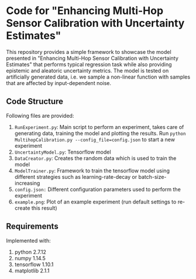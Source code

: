 # Code for "Enhancing Multi-Hop Sensor Calibration with Uncertainty Estimates"
This repository provides a simple framework to showcase the model presented in "Enhancing Multi-Hop Sensor Calibration with Uncertainty Estimates" that performs typical regression task while also providing epistemic and aleatoric uncertainty metrics.
The model is tested on artificially generated data, i.e. we sample a non-linear function with samples that are affected by input-dependent noise.

## Code Structure
Following files are provided:
1. `RunExperiment.py`: Main script to perform an experiment, takes care of generating data, training the model and plotting the results. Run `python MultihopCalibration.py --config_file=config.json` to start a new experiment
1. `UncertaintyModel.py`: Tensorflow model
1. `DataCreator.py`: Creates the random data which is used to train the model
1. `ModelTrainer.py`: Framework to train the tensorflow model using different strategies such as learning-rate-decay or batch-size-increasing
1. `config.json:` Different configuration parameters used to perform the experiment
1. `example.png`: Plot of an example experiment (run default settings to re-create this result)

## Requirements
Implemented with:

1. python 2.7.12
1. numpy 1.14.5
1. tensorflow 1.10.1
1. matplotlib 2.1.1
